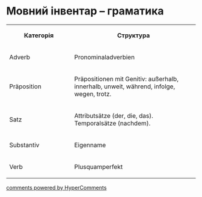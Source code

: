 <div id="hypercomments_widget" class="js-hypercomments-widget invisible"></div>

# Мовний інвентар – граматика

<table>
<tbody>
<tr>
<td style="text-align: center;" width="217">
<p><strong>Категорія</strong></p>
</td>
<td style="text-align: center;" width="444">
<p><strong>Структура</strong></p>
</td>
</tr>
<tr>
<td width="217">
<p>Adverb</p>
</td>
<td width="444">
<p>Pronominaladverbien</p>
</td>
</tr>
<tr>
<td width="217">
<p>Pr&auml;position</p>
</td>
<td width="444">
<p>Pr&auml;positionen mit Genitiv: au&szlig;erhalb, innerhalb, unweit, w&auml;hrend, infolge, wegen, trotz.</p>
</td>
</tr>
<tr>
<td width="217">
<p>Satz</p>
</td>
<td width="444">
<p>Attributs&auml;tze (der, die, das). Temporals&auml;tze (nachdem).</p>
</td>
</tr>
<tr>
<td width="217">
<p>Substantiv</p>
</td>
<td width="444">
<p>Eigenname</p>
</td>
</tr>
<tr>
<td width="217">
<p>Verb</p>
</td>
<td width="444">
<p>Plusquamperfekt</p>
</td>
</tr>
</tbody>
</table>

<div class="js-hypercomments-container">
    <a href="http://hypercomments.com" class="hc-link" title="comments widget">comments powered by HyperComments</a>
</div>